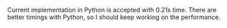 Current implementation in Python is accepted with 0.21s time. There are better timings with Python, so I should keep working on the performance.
